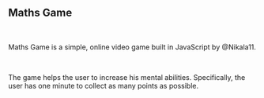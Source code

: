 <h2>Maths Game</h2>
<br/>
<p>Maths Game is a simple, online video game built in JavaScript by @Nikala11.</p>
<br/>
<p>The game helps the user to increase his mental abilities. Specifically, the user has one minute to collect as many points as possible.</p>
